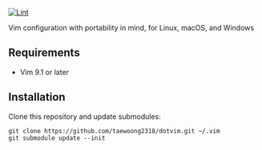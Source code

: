 [![Lint](https://github.com/taewoong2318/dotvim/actions/workflows/lint.yml/badge.svg)](https://github.com/taewoong2318/dotvim/actions/workflows/lint.yml)

Vim configuration with portability in mind, for Linux, macOS, and Windows

## Requirements

- Vim 9.1 or later

## Installation

Clone this repository and update submodules:

    git clone https://github.com/taewoong2318/dotvim.git ~/.vim
    git submodule update --init
